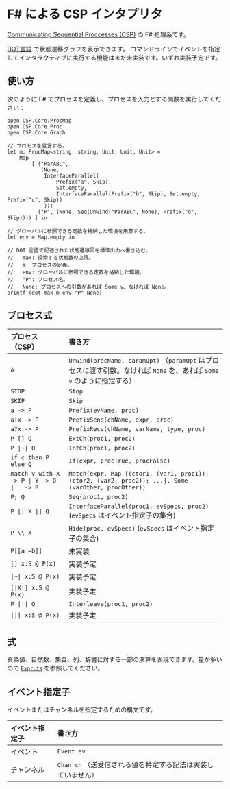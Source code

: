F# による CSP インタプリタ
==========================

[Communicating Sequential Proccesses (CSP)](https://ja.wikipedia.org/wiki/Communicating_Sequential_Processes) の F# 処理系です。

[DOT言語](https://ja.wikipedia.org/wiki/DOT%E8%A8%80%E8%AA%9E) で状態遷移グラフを表示できます。
コマンドラインでイベントを指定してインタラクティブに実行する機能はまだ未実装です。いずれ実装予定です。



使い方
------

次のように F# でプロセスを定義し、プロセスを入力とする関数を実行してください：

```f#
open CSP.Core.ProcMap
open CSP.Core.Proc
open CSP.Core.Graph

// プロセスを宣言する。
let m: ProcMap<string, string, Unit, Unit, Unit> =
    Map
        [ ("ParABC",
           (None,
            InterfaceParallel(
                Prefix("a", Skip),
                Set.empty,
                InterfaceParallel(Prefix("b", Skip), Set.empty, Prefix("c", Skip))
            )))
          ("P", (None, Seq(Unwind("ParABC", None), Prefix("d", Skip)))) ] in

// グローバルに参照できる定数を格納した環境を用意する。
let env = Map.empty in

// DOT 言語で記述された状態遷移図を標準出力へ書き込む。
//   max: 探索する状態数の上限。
//   m: プロセスの定義。
//   env: グローバルに参照できる定数を格納した環境。
//   "P": プロセス名。
//   None: プロセスへの引数があれば Some v、なければ None。
printf (dot max m env "P" None)
```



プロセス式
----------

| プロセス（CSP）                            | 書き方                                                                                                                 |
|:-------------------------------------------|:-----------------------------------------------------------------------------------------------------------------------|
| `A`                                        | `Unwind(procName, paramOpt)` （`paramOpt` はプロセスに渡す引数。なければ `None` を、あれば `Some v` のように指定する） |
| `STOP`                                     | `Stop`                                                                                                                 |
| `SKIP`                                     | `Skip`                                                                                                                 |
| `a -> P`                                   | `Prefix(evName, proc)`                                                                                                 |
| `a!x -> P`                                 | `PrefixSend(chName, expr, proc)`                                                                                       |
| `a?x -> P`                                 | `PrefixRecv(chName, varName, type, proc)`                                                                              |
| `P [] Q`                                   | `ExtCh(proc1, proc2)`                                                                                                  |
| `P \|~\| Q`                                | `IntCh(proc1, proc2)`                                                                                                  |
| `if c then P else Q`                       | `If(expr, procTrue, procFalse)`                                                                                        |
| `match v with X -> P \| Y -> Q \| _ -> R`  | `Match(expr, Map [(ctor1, (var1, proc1)); (ctor2, (var2, proc2)); ...], Some (varOther, procOther))`                   |
| `P; Q`                                     | `Seq(proc1, proc2)`                                                                                                    |
| `P [\| X \|] Q`                            | `InterfaceParallel(proc1, evSpecs, proc2)` (`evSpecs` はイベント指定子の集合)                                          |
| `P \\ X`                                   | `Hide(proc, evSpecs)` (`evSpecs` はイベント指定子の集合)                                                               |
| `P[[a ←b]]`                               | 未実装                                                                                                                 |
| `[] x:S @ P(x)`                            | 実装予定                                                                                                               |
| `\|~\| x:S @ P(x)`                             | 実装予定                                                                                                               |
| `[\|X\|] x:S @ P(x)`                       | 実装予定                                                                                                               |
| `P \|\|\| Q`                               | `Interleave(proc1, proc2)`                                                                                             |
| `\|\|\| x:S @ P(x)`                        | 実装予定                                                                                                               |



式
--

真偽値、自然数、集合、列、辞書に対する一部の演算を表現できます。量が多いので [`Expr.fs`](./src/CSP.Core/Expr.fs) を参照してください。



イベント指定子
--------------

イベントまたはチャンネルを指定するための構文です。

| イベント指定子 | 書き方                                                       |
|:---------------|:-------------------------------------------------------------|
| イベント       | `Event ev`                                                   |
| チャンネル     | `Chan ch` （送受信される値を特定する記法は実装していません） |
